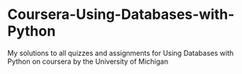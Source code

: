 # Coursera-Using-Databases-with-Python
My solutions to all quizzes and assignments for Using Databases with Python on coursera by the University of Michigan
